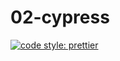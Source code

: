 # 02-cypress

[![code style: prettier](https://img.shields.io/badge/code_style-prettier-ff69b4.svg?style=flat-square)](https://github.com/prettier/prettier)
